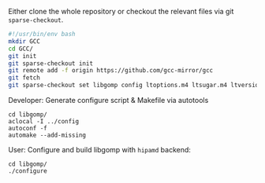 Either clone the whole repository or checkout the relevant files via git `sparse-checkout`.

```bash
#!/usr/bin/env bash
mkdir GCC
cd GCC/
git init
git sparse-checkout init
git remote add -f origin https://github.com/gcc-mirror/gcc
git fetch
git sparse-checkout set libgomp config ltoptions.m4 ltsugar.m4 ltversion.m4 lt~obsolete.m4 libtool.m4 ltgcc.m4 ltmain.sh multilib.am config-ml.in
```

Developer: Generate configure script & Makefile via autotools

```
cd libgomp/
aclocal -I ../config
autoconf -f
automake --add-missing
```

User: Configure and build libgomp with `hipamd` backend:

```
cd libgomp/
./configure 
```
